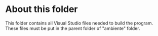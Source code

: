 # About this folder

This folder contains all Visual Studio files needed to build the program. These files must be put in the parent folder of "ambiente" folder.
